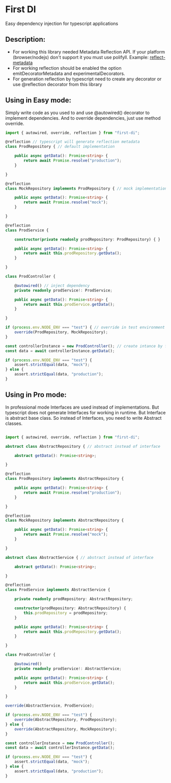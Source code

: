 First DI
=====

Easy dependency injection for typescript applications

Description:
------
- For working this library needed Metadata Reflection API. If your platform (browser/nodejs) don't support it you must use polifyll. Example: [reflect-metadata](https://www.npmjs.com/package/reflect-metadata)
- For working reflection should be enabled the option emitDecoratorMetadata and experimentalDecorators.
- For generation reflection by typescript need to create any decorator or use @reflection decorator from this library

Using in Easy mode:
------
 Simply write code as you used to and use @autowired() decorator to implement dependencies. And to override dependencies, just use method override.

```typescript
import { autowired, override, reflection } from "first-di";

@reflection // typescript will generate reflection metadata
class ProdRepository { // default implementation

    public async getData(): Promise<string> {
        return await Promise.resolve("production");
    }

}

@reflection
class MockRepository implements ProdRepository { // mock implementation with same interface

    public async getData(): Promise<string> {
        return await Promise.resolve("mock");
    }

}

@reflection
class ProdService {

    constructor(private readonly prodRepository: ProdRepository) { }

    public async getData(): Promise<string> {
        return await this.prodRepository.getData();
    }

}

class ProdController {

    @autowired() // inject dependency
    private readonly prodService!: ProdService;

    public async getData(): Promise<string> {
        return await this.prodService.getData();
    }

}

if (process.env.NODE_ENV === "test") { // override in test environment
    override(ProdRepository, MockRepository);
}

const controllerInstance = new ProdController(); // create intance by framework
const data = await controllerInstance.getData();

if (process.env.NODE_ENV === "test") {
    assert.strictEqual(data, "mock");
} else {
    assert.strictEqual(data, "production");
}
```

Using in Pro mode:
------
 In professional mode Interfaces are used instead of implementations. But typescript does not generate Interfaces for working in runtime. But Interface is abstract base class. So instead of Interfaces, you need to write Abstract classes.

```typescript

import { autowired, override, reflection } from "first-di";

abstract class AbstractRepository { // abstract instead of interface

    abstract getData(): Promise<string>;

}

@reflection
class ProdRepository implements AbstractRepository {

    public async getData(): Promise<string> {
        return await Promise.resolve("production");
    }

}

@reflection
class MockRepository implements AbstractRepository {

    public async getData(): Promise<string> {
        return await Promise.resolve("mock");
    }

}

abstract class AbstractService { // abstract instead of interface

    abstract getData(): Promise<string>;

}

@reflection
class ProdService implements AbstractService {

    private readonly prodRepository: AbstractRepository;

    constructor(prodRepository: AbstractRepository) {
        this.prodRepository = prodRepository;
    }

    public async getData(): Promise<string> {
        return await this.prodRepository.getData();
    }

}

class ProdController {

    @autowired()
    private readonly prodService!: AbstractService;

    public async getData(): Promise<string> {
        return await this.prodService.getData();
    }

}

override(AbstractService, ProdService);

if (process.env.NODE_ENV === "test") {
    override(AbstractRepository, ProdRepository);
} else {
    override(AbstractRepository, MockRepository);
}

const controllerInstance = new ProdController();
const data = await controllerInstance.getData();

if (process.env.NODE_ENV === "test") {
    assert.strictEqual(data, "mock");
} else {
    assert.strictEqual(data, "production");
}
```
